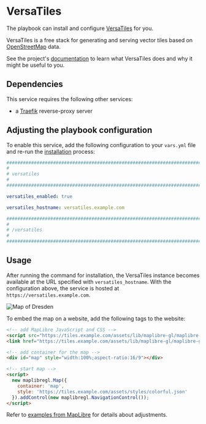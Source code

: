 <!--
SPDX-FileCopyrightText: 2020 - 2024 MDAD project contributors
SPDX-FileCopyrightText: 2020 - 2024 Slavi Pantaleev
SPDX-FileCopyrightText: 2020 Aaron Raimist
SPDX-FileCopyrightText: 2020 Chris van Dijk
SPDX-FileCopyrightText: 2020 Dominik Zajac
SPDX-FileCopyrightText: 2020 Mickaël Cornière
SPDX-FileCopyrightText: 2022 François Darveau
SPDX-FileCopyrightText: 2022 Julian Foad
SPDX-FileCopyrightText: 2022 Warren Bailey
SPDX-FileCopyrightText: 2023 Antonis Christofides
SPDX-FileCopyrightText: 2023 Felix Stupp
SPDX-FileCopyrightText: 2023 - 2024 Julian-Samuel Gebühr
SPDX-FileCopyrightText: 2023 Pierre 'McFly' Marty
SPDX-FileCopyrightText: 2024 - 2025 Suguru Hirahara

SPDX-License-Identifier: AGPL-3.0-or-later
-->

# VersaTiles

The playbook can install and configure [VersaTiles](https://versatiles.org) for you.

VersaTiles is a free stack for generating and serving vector tiles based on [OpenStreetMap](https://openstreetmap.com) data.

See the project's [documentation](https://docs.versatiles.org/) to learn what VersaTiles does and why it might be useful to you.

## Dependencies

This service requires the following other services:

- a [Traefik](traefik.md) reverse-proxy server

## Adjusting the playbook configuration

To enable this service, add the following configuration to your `vars.yml` file and re-run the [installation](../installing.md) process:

```yaml
########################################################################
#                                                                      #
# versatiles                                                           #
#                                                                      #
########################################################################

versatiles_enabled: true

versatiles_hostname: versatiles.example.com

########################################################################
#                                                                      #
# /versatiles                                                          #
#                                                                      #
########################################################################
```

## Usage

After running the command for installation, the VersaTiles instance becomes available at the URL specified with `versatiles_hostname`. With the configuration above, the service is hosted at `https://versatiles.example.com`.

![Map of Dresden](../assets/versatiles/map-example.jpeg)

To embed the map on a website, add the following tags to the website:

```html
<!-- add MapLibre JavaScript and CSS -->
<script src="https://tiles.example.com/assets/lib/maplibre-gl/maplibre-gl.js"></script>
<link href="https://tiles.example.com/assets/lib/maplibre-gl/maplibre-gl.css" rel="stylesheet" />

<!-- add container for the map -->
<div id="map" style="width:100%;aspect-ratio:16/9"></div>

<!-- start map -->
<script>
  new maplibregl.Map({
    container: 'map',
    style: 'https://tiles.example.com/assets/styles/colorful.json'
  }).addControl(new maplibregl.NavigationControl());
</script>
```

Refer to [examples from MapLibre](https://maplibre.org/maplibre-gl-js/docs/examples/) for details about adjustments.
